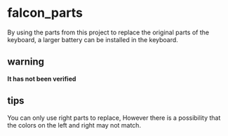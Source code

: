 # falcon_parts

By using the parts from this project to replace the original parts of the keyboard, a larger battery can be installed in the keyboard.

## warning

**It has not been verified**

## tips

You can only use right parts to replace, However there is a possibility that the colors on the left and right may not match.